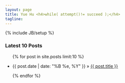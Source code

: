 ```yaml
---
layout: page
title: Yue Hu <h4>while( attempt()!= succeed );</h4>
tagline: 
---
```

{% include JB/setup %}
<h3>Latest 10 Posts </h3>
<ul class="posts">

  {% for post in site.posts limit:10 %}
  <li><span class="post_date">{{ post.date | date: "%B %e, %Y" }}</span> &raquo; <a href="{{ post.url }}">{{ post.title }}</a></li>

  {% endfor %}
</ul>



